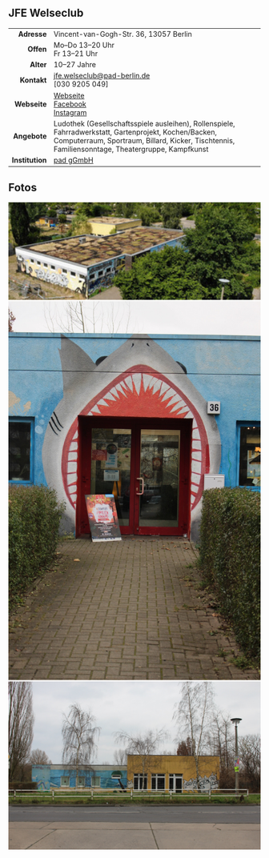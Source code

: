 ## JFE Welseclub

|||
-:|-
**Adresse**  |     Vincent-van-Gogh-Str. 36, 13057 Berlin
**Offen** |        Mo–Do 13–20 Uhr<br>Fr 13–21 Uhr
**Alter**   |      10–27 Jahre
**Kontakt** |      [jfe.welseclub@pad-berlin.de](mailto:jfe.welseclub@pad-berlin.de)<br>[030 9205 049]
**Webseite** |       <a target="_blank" href="https://www.pad-berlin.de/jugendarbeit-praevention-und-qualifikation/jfe-welseclub">Webseite</a> <br><a target="_blank" href="https://www.facebook.com/Welseclub/">Facebook</a> <br><a target="_blank" href="https://www.instagram.com/jfe.welseclub/">Instagram</a>
**Angebote** |      Ludothek (Gesellschaftsspiele ausleihen), Rollenspiele, Fahrradwerkstatt, Gartenprojekt, Kochen/Backen, Computerraum,  Sportraum, Billard, Kicker, Tischtennis, Familiensonntage, Theatergruppe, Kampfkunst
**Institution** |  <a target="_blank" href="https://www.pad-berlin.de/">pad gGmbH</a>

<div id="gmap"></div>
<script>window.onload = showMap()</script>

## Fotos

<img src="../images/welseclub.jpg" width="600px" />
<img src="../images/wc36-eingang.JPG" width="600px" />
<img src="../images/wc36-seite.jpg" width="600px" />
